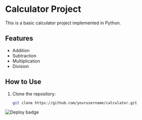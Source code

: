 # Calculator Project

This is a basic calculator project implemented in Python.

## Features

- Addition
- Subtraction
- Multiplication
- Division

## How to Use

1. Clone the repository:
   ```sh
   git clone https://github.com/yourusername/calculator.git

![Deploy badge](https://github.com/vlunpun/calculator/actions/workflows/.yaml/badge.svg?event=push)


